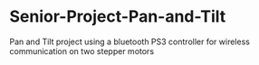 # Senior-Project-Pan-and-Tilt
Pan and Tilt project using a bluetooth PS3 controller for wireless communication on two stepper motors
